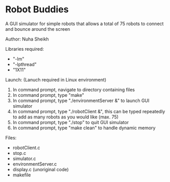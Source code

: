 # Robot Buddies 
A GUI simulator for simple robots that allows a total of 75 robots to connect and bounce around the screen

Author: Nuha Sheikh 

Libraries required:
- "-lm"
- "-lpthread"
- "1X11"

Launch: (Lanuch required in Linux environment) 
1. In command prompt, navigate to directory containing files 
2. In command prompt, type "make"
3. In command prompt, type "./environmentServer &" to launch GUI simulator 
4. In command prompt, type "./robotClient &", this can be typed repeatedly to add as many robots as you would like (max. 75) 
5. In command prompt, type "./stop" to quit GUI simulator 
6. In command prompt, type "make clean" to handle dynamic memory

Files:
- robotClient.c
- stop.c
- simulator.c
- environmentServer.c
- display.c (unoriginal code) 
- makefile

